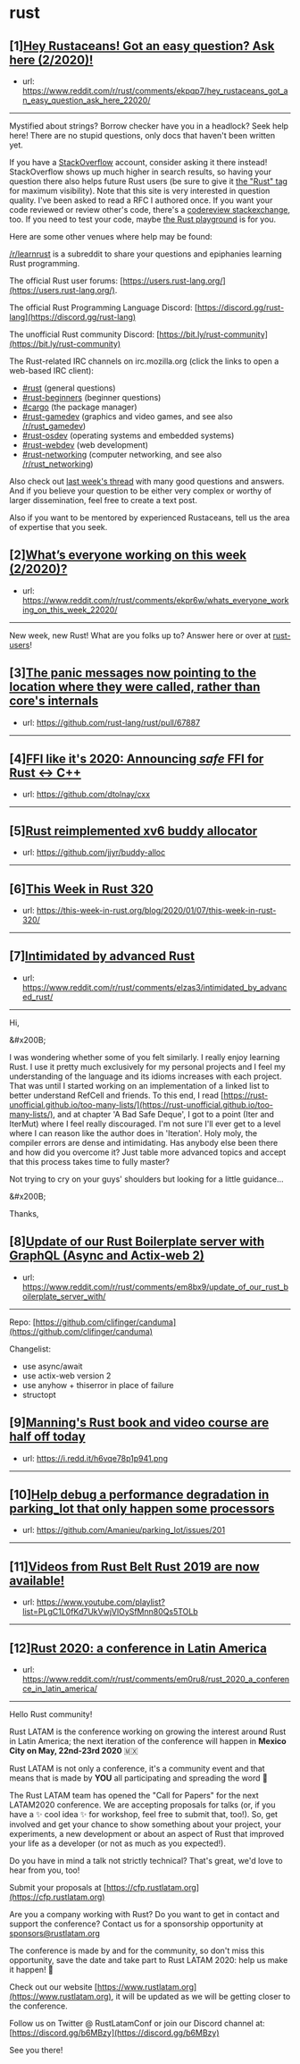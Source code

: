 # rust
## [1][Hey Rustaceans! Got an easy question? Ask here (2/2020)!](https://www.reddit.com/r/rust/comments/ekpqp7/hey_rustaceans_got_an_easy_question_ask_here_22020/)
- url: https://www.reddit.com/r/rust/comments/ekpqp7/hey_rustaceans_got_an_easy_question_ask_here_22020/
---
Mystified about strings? Borrow checker have you in a headlock? Seek help here! There are no stupid questions, only docs that haven't been written yet.

If you have a [StackOverflow](http://stackoverflow.com/) account, consider asking it there instead! StackOverflow shows up much higher in search results, so having your question there also helps future Rust users (be sure to give it [the "Rust" tag](http://stackoverflow.com/questions/tagged/rust) for maximum visibility). Note that this site is very interested in question quality. I've been asked to read a RFC I authored once. If you want your code reviewed or review other's code, there's a [codereview stackexchange](https://codereview.stackexchange.com/questions/tagged/rust), too. If you need to test your code, maybe [the Rust playground](https://play.rust-lang.org) is for you.

Here are some other venues where help may be found:

[/r/learnrust](https://www.reddit.com/r/learnrust) is a subreddit to share your questions and epiphanies learning Rust programming.

The official Rust user forums: [https://users.rust-lang.org/](https://users.rust-lang.org/).

The official Rust Programming Language Discord: [https://discord.gg/rust-lang](https://discord.gg/rust-lang)

The unofficial Rust community Discord: [https://bit.ly/rust-community](https://bit.ly/rust-community)

The Rust-related IRC channels on irc.mozilla.org (click the links to open a web-based IRC client):

 - [#rust](https://chat.mibbit.com/?server=irc.mozilla.org%3A%2B6697&amp;amp;channel=%23rust) (general questions)
 - [#rust-beginners](https://chat.mibbit.com/?server=irc.mozilla.org%3A%2B6697&amp;amp;channel=%23rust-beginners) (beginner questions)
 - [#cargo](https://chat.mibbit.com/?server=irc.mozilla.org%3A%2B6697&amp;amp;channel=%23cargo) (the package manager)
 - [#rust-gamedev](https://chat.mibbit.com/?server=irc.mozilla.org%3A%2B6697&amp;amp;channel=%23rust-gamedev) (graphics and video games, and see also [/r/rust_gamedev](https://www.reddit.com/r/rust_gamedev))
 - [#rust-osdev](https://chat.mibbit.com/?server=irc.mozilla.org%3A%2B6697&amp;amp;channel=%23rust-osdev) (operating systems and embedded systems)
 - [#rust-webdev](https://chat.mibbit.com/?server=irc.mozilla.org%3A%2B6697&amp;amp;channel=%23rust-webdev) (web development)
 - [#rust-networking](https://chat.mibbit.com/?server=irc.mozilla.org%3A%2B6697&amp;amp;channel=%23rust-networking) (computer networking, and see also [/r/rust_networking](https://www.reddit.com/r/rust_networking))

Also check out [last week's thread](https://reddit.com/r/rust/comments/ehk18j/hey_rustaceans_got_an_easy_question_ask_here/) with many good questions and answers. And if you believe your question to be either very complex or worthy of larger dissemination, feel free to create a text post.

Also if you want to be mentored by experienced Rustaceans, tell us the area of expertise that you seek.
## [2][What’s everyone working on this week (2/2020)?](https://www.reddit.com/r/rust/comments/ekpr6w/whats_everyone_working_on_this_week_22020/)
- url: https://www.reddit.com/r/rust/comments/ekpr6w/whats_everyone_working_on_this_week_22020/
---
New week, new Rust! What are you folks up to? Answer here or over at [rust-users](https://users.rust-lang.org/t/whats-everyone-working-on-this-week-2-2020/36546?u=llogiq)!
## [3][The panic messages now pointing to the location where they were called, rather than core's internals](https://www.reddit.com/r/rust/comments/em7gav/the_panic_messages_now_pointing_to_the_location/)
- url: https://github.com/rust-lang/rust/pull/67887
---

## [4][FFI like it's 2020: Announcing *safe* FFI for Rust &lt;-&gt; C++](https://www.reddit.com/r/rust/comments/elvfyn/ffi_like_its_2020_announcing_safe_ffi_for_rust_c/)
- url: https://github.com/dtolnay/cxx
---

## [5][Rust reimplemented xv6 buddy allocator](https://www.reddit.com/r/rust/comments/em6xhz/rust_reimplemented_xv6_buddy_allocator/)
- url: https://github.com/jjyr/buddy-alloc
---

## [6][This Week in Rust 320](https://www.reddit.com/r/rust/comments/em9hct/this_week_in_rust_320/)
- url: https://this-week-in-rust.org/blog/2020/01/07/this-week-in-rust-320/
---

## [7][Intimidated by advanced Rust](https://www.reddit.com/r/rust/comments/elzas3/intimidated_by_advanced_rust/)
- url: https://www.reddit.com/r/rust/comments/elzas3/intimidated_by_advanced_rust/
---
Hi,

&amp;#x200B;

I was wondering whether some of you felt similarly. I really enjoy learning Rust. I use it pretty much exclusively for my personal projects and I feel my understanding of the language and its idioms increases with each project. That was until I started working on an implementation of a linked list to better understand RefCell and friends. To this end, I read [https://rust-unofficial.github.io/too-many-lists/](https://rust-unofficial.github.io/too-many-lists/), and at chapter 'A Bad Safe Deque', I got to a point (Iter and IterMut) where I feel really discouraged. I'm not sure I'll ever get to a level where I can reason like the author does in 'Iteration'. Holy moly, the compiler errors are dense and intimidating. Has anybody else been there and how did you overcome it? Just table more advanced topics and accept that this process takes time to fully master?

Not trying to cry on your guys' shoulders but looking for a little guidance...

&amp;#x200B;

Thanks,
## [8][Update of our Rust Boilerplate server with GraphQL (Async and Actix-web 2)](https://www.reddit.com/r/rust/comments/em8bx9/update_of_our_rust_boilerplate_server_with/)
- url: https://www.reddit.com/r/rust/comments/em8bx9/update_of_our_rust_boilerplate_server_with/
---
Repo: [https://github.com/clifinger/canduma](https://github.com/clifinger/canduma)

Changelist:

* use async/await
* use actix-web version 2
* use anyhow + thiserror in place of failure
* structopt
## [9][Manning's Rust book and video course are half off today](https://www.reddit.com/r/rust/comments/em5ls8/mannings_rust_book_and_video_course_are_half_off/)
- url: https://i.redd.it/h6vqe78p1p941.png
---

## [10][Help debug a performance degradation in parking_lot that only happen some processors](https://www.reddit.com/r/rust/comments/em0ru7/help_debug_a_performance_degradation_in_parking/)
- url: https://github.com/Amanieu/parking_lot/issues/201
---

## [11][Videos from Rust Belt Rust 2019 are now available!](https://www.reddit.com/r/rust/comments/elw26j/videos_from_rust_belt_rust_2019_are_now_available/)
- url: https://www.youtube.com/playlist?list=PLgC1L0fKd7UkVwjVlOySfMnn80Qs5TOLb
---

## [12][Rust 2020: a conference in Latin America](https://www.reddit.com/r/rust/comments/em0ru8/rust_2020_a_conference_in_latin_america/)
- url: https://www.reddit.com/r/rust/comments/em0ru8/rust_2020_a_conference_in_latin_america/
---
Hello Rust community!

Rust LATAM is the conference working on growing the interest around Rust in Latin America; the next iteration of the conference will happen in **Mexico City on May, 22nd-23rd 2020** 🇲🇽

Rust LATAM is not only a conference, it's a community event and that means that is made by **YOU** all participating and spreading the word 💪

The Rust LATAM team has opened the "Call for Papers" for the next LATAM2020 conference. We are accepting proposals for talks (or, if you have a ✨ cool idea ✨ for workshop, feel free to submit that, too!). So, get involved and get your chance to show something about your project, your experiments, a new development or about an aspect of Rust that improved your life as a developer (or not as much as you expected!).

Do you have in mind a talk not strictly technical? That's great, we'd love to hear from you, too!

Submit your proposals at [https://cfp.rustlatam.org](https://cfp.rustlatam.org)

Are you a company working with Rust? Do you want to get in contact and support the conference? Contact us for a sponsorship opportunity at [sponsors@rustlatam.org](mailto:sponsors@rustlatam.org)

The conference is made by and for the community, so don't miss this opportunity, save the date and take part to Rust LATAM 2020: help us make it happen! 🎉

Check out our website [https://www.rustlatam.org](https://www.rustlatam.org), it will be updated as we will be getting closer to the conference.

Follow us on Twitter @ RustLatamConf or join our Discord channel at: [https://discord.gg/b6MBzy](https://discord.gg/b6MBzy)

See you there!
